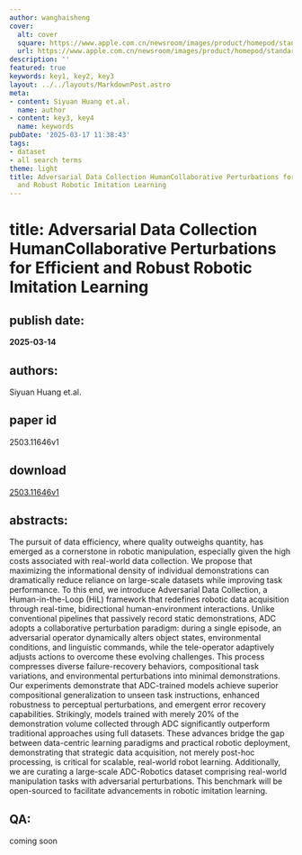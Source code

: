 ```yaml
---
author: wanghaisheng
cover:
  alt: cover
  square: https://www.apple.com.cn/newsroom/images/product/homepod/standard/Apple-HomePod-hero-230118_big.jpg.large_2x.jpg
  url: https://www.apple.com.cn/newsroom/images/product/homepod/standard/Apple-HomePod-hero-230118_big.jpg.large_2x.jpg
description: ''
featured: true
keywords: key1, key2, key3
layout: ../../layouts/MarkdownPost.astro
meta:
- content: Siyuan Huang et.al.
  name: author
- content: key3, key4
  name: keywords
pubDate: '2025-03-17 11:38:43'
tags:
- dataset
- all search terms
theme: light
title: Adversarial Data Collection HumanCollaborative Perturbations for Efficient
  and Robust Robotic Imitation Learning
---
```


# title: Adversarial Data Collection HumanCollaborative Perturbations for Efficient and Robust Robotic Imitation Learning 
## publish date: 
**2025-03-14** 
## authors: 
  Siyuan Huang et.al. 
## paper id
2503.11646v1
## download
[2503.11646v1](http://arxiv.org/abs/2503.11646v1)
## abstracts:
The pursuit of data efficiency, where quality outweighs quantity, has emerged as a cornerstone in robotic manipulation, especially given the high costs associated with real-world data collection. We propose that maximizing the informational density of individual demonstrations can dramatically reduce reliance on large-scale datasets while improving task performance. To this end, we introduce Adversarial Data Collection, a Human-in-the-Loop (HiL) framework that redefines robotic data acquisition through real-time, bidirectional human-environment interactions. Unlike conventional pipelines that passively record static demonstrations, ADC adopts a collaborative perturbation paradigm: during a single episode, an adversarial operator dynamically alters object states, environmental conditions, and linguistic commands, while the tele-operator adaptively adjusts actions to overcome these evolving challenges. This process compresses diverse failure-recovery behaviors, compositional task variations, and environmental perturbations into minimal demonstrations. Our experiments demonstrate that ADC-trained models achieve superior compositional generalization to unseen task instructions, enhanced robustness to perceptual perturbations, and emergent error recovery capabilities. Strikingly, models trained with merely 20% of the demonstration volume collected through ADC significantly outperform traditional approaches using full datasets. These advances bridge the gap between data-centric learning paradigms and practical robotic deployment, demonstrating that strategic data acquisition, not merely post-hoc processing, is critical for scalable, real-world robot learning. Additionally, we are curating a large-scale ADC-Robotics dataset comprising real-world manipulation tasks with adversarial perturbations. This benchmark will be open-sourced to facilitate advancements in robotic imitation learning.
## QA:
coming soon
